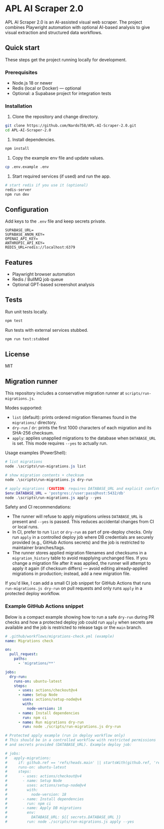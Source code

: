 ﻿# APL AI Scraper 2.0

APL AI Scraper 2.0 is an AI-assisted visual web scraper. The project combines Playwright automation with optional AI-based analysis to give visual extraction and structured data workflows.

## Quick start

These steps get the project running locally for development.

### Prerequisites

- Node.js 18 or newer
- Redis (local or Docker) — optional
- Optional: a Supabase project for integration tests

### Installation

1. Clone the repository and change directory.

```bash
git clone https://github.com/Nardo758/APL-AI-Scraper-2.0.git
cd APL-AI-Scraper-2.0
```

1. Install dependencies.

```bash
npm install
```

1. Copy the example env file and update values.

```bash
cp .env.example .env
```

1. Start required services (if used) and run the app.

```bash
# start redis if you use it (optional)
redis-server
npm run dev
```

## Configuration

Add keys to the `.env` file and keep secrets private.

```env
SUPABASE_URL=
SUPABASE_ANON_KEY=
OPENAI_API_KEY=
ANTHROPIC_API_KEY=
REDIS_URL=redis://localhost:6379
```

## Features

- Playwright browser automation
- Redis / BullMQ job queue
- Optional GPT-based screenshot analysis

## Tests

Run unit tests locally.

```bash
npm test
```

Run tests with external services stubbed.

```bash
npm run test:stubbed
```

## License

MIT

## Migration runner

This repository includes a conservative migration runner at `scripts/run-migrations.js`.

Modes supported:

- `list` (default): prints ordered migration filenames found in the `migrations/` directory.
- `dry-run` / `dr`: prints the first 1000 characters of each migration and its SHA-256 checksum.
- `apply`: applies unapplied migrations to the database when `DATABASE_URL` is set. This mode requires `--yes` to actually run.

Usage examples (PowerShell):

```powershell
# list migrations
node .\scripts\run-migrations.js list

# show migration contents + checksum
node .\scripts\run-migrations.js dry-run

# apply migrations (CAUTION: requires DATABASE_URL and explicit confirmation)
$env:DATABASE_URL = 'postgres://user:pass@host:5432/db'
node .\scripts\run-migrations.js apply --yes
```

Safety and CI recommendations:

- The runner will refuse to apply migrations unless `DATABASE_URL` is present and `--yes` is passed. This reduces accidental changes from CI or local runs.
- In CI, prefer to run `list` or `dry-run` as part of pre-deploy checks. Only run `apply` in a controlled deploy job where DB credentials are securely provided (e.g., GitHub Actions secrets) and the job is restricted to maintainer branches/tags.
- The runner stores applied migration filenames and checksums in a `migration_history` table to avoid reapplying unchanged files. If you change a migration file after it was applied, the runner will attempt to apply it again (if checksum differs) — avoid editing already-applied migrations in production; instead, add a new migration file.

If you'd like, I can add a small CI job snippet for GitHub Actions that runs `run-migrations.js dry-run` on pull requests and only runs `apply` in a protected deploy workflow.

### Example GitHub Actions snippet

Below is a compact example showing how to run a safe `dry-run` during PR checks and how a protected deploy job could run `apply` when secrets are available and the job is restricted to release tags or the `main` branch.

```yaml
# .github/workflows/migrations-check.yml (example)
name: Migrations check

on:
  pull_request:
    paths:
      - 'migrations/**'

jobs:
  dry-run:
    runs-on: ubuntu-latest
    steps:
      - uses: actions/checkout@v4
      - name: Setup Node
        uses: actions/setup-node@v4
        with:
          node-version: 18
      - name: Install dependencies
        run: npm ci
      - name: Run migrations dry-run
        run: node ./scripts/run-migrations.js dry-run

# Protected apply example (run in deploy workflow only)
# This should be in a controlled workflow with restricted permissions
# and secrets provided (DATABASE_URL). Example deploy job:

# jobs:
#   apply-migrations:
#     if: github.ref == 'refs/heads.main' || startsWith(github.ref, 'refs/tags/')
#     runs-on: ubuntu-latest
#     steps:
#       - uses: actions/checkout@v4
#       - name: Setup Node
#         uses: actions/setup-node@v4
#         with:
#           node-version: 18
#       - name: Install dependencies
#         run: npm ci
#       - name: Apply DB migrations
#         env:
#           DATABASE_URL: ${{ secrets.DATABASE_URL }}
#         run: node ./scripts/run-migrations.js apply --yes
```

